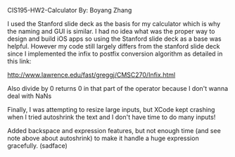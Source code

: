 CIS195-HW2-Calculator
By: Boyang Zhang

I used the Stanford slide deck as the basis for my calculator which is why the naming and GUI is similar.  I had no idea what was the proper way to design and build iOS apps so using the Stanford slide deck as a base was helpful.  However my code still largely differs from the stanford slide deck since I implemented the infix to postfix conversion algorithm as detailed in this link:

http://www.lawrence.edu/fast/greggj/CMSC270/Infix.html

Also divide by 0 returns 0 in that part of the operator because I don't wanna deal with NaNs

Finally, I was attempting to resize large inputs, but XCode kept crashing when I tried autoshrink the text and I don't have time to do many inputs!

Added backspace and expression features, but not enough time (and see note above about autoshrink) to make it handle a huge expression gracefully. (sadface)